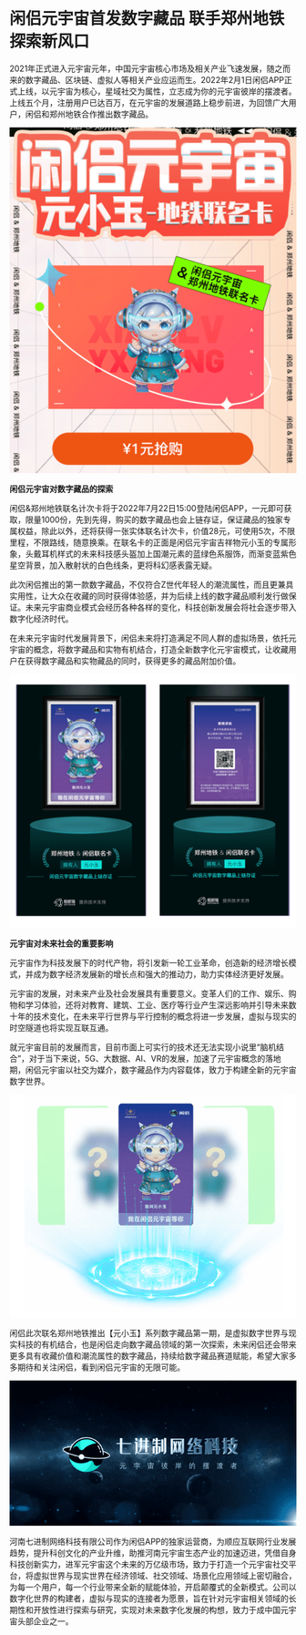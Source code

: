 # 闲侣元宇宙首发数字藏品 联手郑州地铁探索新风口


2021年正式进入元宇宙元年，中国元宇宙核心市场及相关产业飞速发展，随之而来的数字藏品、区块链、虚拟人等相关产业应运而生。2022年2月1日闲侣APP正式上线，以元宇宙为核心，星域社交为属性，立志成为你的元宇宙彼岸的摆渡者。上线五个月，注册用户已达百万，在元宇宙的发展道路上稳步前进，为回馈广大用户，闲侣和郑州地铁合作推出数字藏品。

![数字藏品](11.png)



**闲侣元宇宙对数字藏品的探索**

闲侣&郑州地铁联名计次卡将于2022年7月22日15:00登陆闲侣APP，一元即可获取，限量1000份，先到先得，购买的数字藏品也会上链存证，保证藏品的独家专属权益，除此以外，还将获得一张实体联名计次卡，价值28元，可使用5次，不限里程，不限路线，随意换乘。在联名卡的正面是闲侣元宇宙吉祥物元小玉的专属形象，头戴耳机样式的未来科技感头盔加上国潮元素的蓝绿色系服饰，而渐变蓝紫色星空背景，加入散射状的白色线条，更将科幻感表露无疑。

此次闲侣推出的第一款数字藏品，不仅符合Z世代年轻人的潮流属性，而且更兼具实用性，让大众在收藏的同时获得体验感，并为后续上线的数字藏品顺利发行做保证。未来元宇宙商业模式会经历各种各样的变化，科技创新发展会将社会逐步带入数字化经济时代。

在未来元宇宙时代发展背景下，闲侣未来将打造满足不同人群的虚拟场景，依托元宇宙的概念，将数字藏品和实物有机结合，打造全新数字化元宇宙模式，让收藏用户在获得数字藏品和实物藏品的同时，获得更多的藏品附加价值。

![数字藏品](12.png)



**元宇宙对未来社会的重要影响**

元宇宙作为科技发展下的时代产物，将引发新一轮工业革命，创造新的经济增长模式，并成为数字经济发展新的增长点和强大的推动力，助力实体经济更好发展。

元宇宙的发展，对未来产业及社会发展具有重要意义。变革人们的工作、娱乐、购物和学习体验，还将对教育、建筑、工业、医疗等行业产生深远影响并引导未来数十年的技术变化，在未来平行世界与平行控制的概念将进一步发展，虚拟与现实的时空隧道也将实现互联互通。

就元宇宙目前的发展而言，目前市面上可实行的技术还无法实现小说里“脑机结合”，对于当下来说，5G、大数据、AI、VR的发展，加速了元宇宙概念的落地期，闲侣元宇宙以社交为媒介，数字藏品作为内容载体，致力于构建全新的元宇宙数字世界。

![数字藏品](13.png)



闲侣此次联名郑州地铁推出【元小玉】系列数字藏品第一期，是虚拟数字世界与现实科技的有机结合，也是闲侣走向数字藏品领域的第一次探索，未来闲侣还会带来更多具有收藏价值和潮流属性的数字藏品，持续给数字藏品赛道赋能，希望大家多多期待和关注闲侣，看到闲侣元宇宙的无限可能。

![数字藏品](14.png)



河南七进制网络科技有限公司作为闲侣APP的独家运营商，为顺应互联网行业发展趋势，提升科创文化的产业升维，助推河南元宇宙生态产业的加速迈进，凭借自身科技创新实力，进军元宇宙这个未来的万亿级市场，致力于打造一个元宇宙社交平台，将虚拟世界与现实世界在经济领域、社交领域、场景化应用领域上密切融合，为每一个用户，每一个行业带来全新的赋能体验，开启颠覆式的全新模式。公司以数字化世界的构建者，虚拟与现实的连接者为愿景，旨在针对元宇宙相关领域的长期性和开放性进行探索与研究，实现对未来数字化发展的构想，致力于成中国元宇宙头部企业之一。
